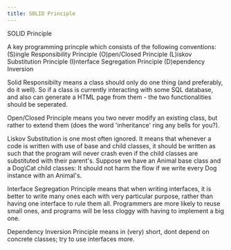 ```yaml
---
title: SOLID Principle
---
```

SOLID Principle

A key programming princple which consists of the following conventions:
(S)ingle Responsibility Principle
(O)pen/Closed Principle
(L)iskov Substitution Principle
(I)nterface Segregation Principle
(D)ependency Inversion

Solid Responsibilty means a class should only do one thing (and preferably, do it well). So if a class is currently 
interacting with some SQL database, and also can generate a HTML page from them - the two functionalities should be seperated. 

Open/Closed Principle means you two never modify an existing class, but rather to extend them (does the word 'inheritance' ring
any bells for you?).

Liskov Substitution is one most often ignored. It means that whenever a code is written with use of base and child classes,
it should be written as such that the program will never crash even if the child classes are substituted with their parent's.
Suppose we have an Animal base class and a Dog\Cat child classes: It should not harm the flow if we write every Dog instance with
an Animal's.

 Interface Segregation Principle means that when writing interfaces, it is better to write many ones each with very particular
 purpose, rather than having one interface to rule them all. Programmers are more likely to reuse small ones, and programs will
 be less cloggy with having to implement a big one.
 
 Dependency Inversion Principle means in (very) short, dont depend on concrete classes; try to use interfaces more.
